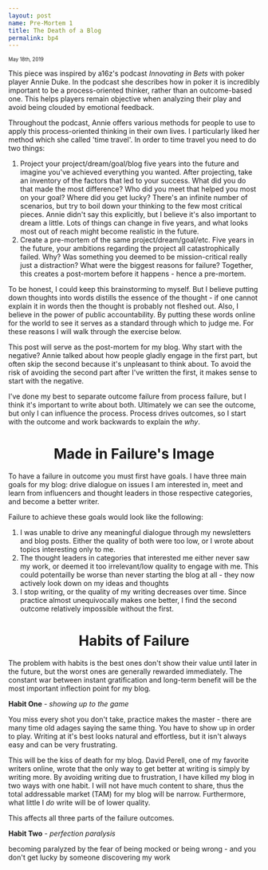 ```yaml
---
layout: post
name: Pre-Mortem 1
title: The Death of a Blog
permalink: bp4
---
```


<span style="font-size: 10px">May 18th, 2019</span>

This piece was inspired by a16z's podcast *Innovating in Bets* with poker player Annie Duke. In the podcast she describes how in poker it is incredibly important to be a process-oriented thinker, rather than an outcome-based one. This helps players remain objective when analyzing their play and avoid being clouded by emotional feedback. 

Throughout the podcast, Annie offers various methods for people to use to apply this process-oriented thinking in their own lives. I particularly liked her method which she called 'time travel'. In order to time travel you need to do two things:

1. Project your project/dream/goal/blog five years into the future and imagine you've achieved everything you wanted. After projecting, take an inventory of the factors that led to your success. What did you do that made the most difference? Who did you meet that helped you most on your goal? Where did you get lucky? There's an infinite number of scenarios, but try to boil down your thinking to the few most critical pieces. Annie didn't say this explicitly, but I believe it's also important to dream a little. Lots of things can change in five years, and what looks most out of reach might become realistic in the future.
2. Create a pre-mortem of the same project/dream/goal/etc. Five years in the future, your ambitions regarding the project all catastrophically failed. Why? Was something you deemed to be mission-critical really just a distraction? What were the biggest reasons for failure? Together, this creates a post-mortem before it happens - hence a pre-mortem.

To be honest, I could keep this brainstorming to myself. But I believe putting down thoughts into words distills the essence of the thought - if one cannot explain it in words then the thought is probably not fleshed out. Also, I believe in the power of public accountability. By putting these words online for the world to see it serves as a standard through which to judge me. For these reasons I will walk through the exercise below.

This post will serve as the post-mortem for my blog. Why start with the negative? Annie talked about how people gladly engage in the first part, but often skip the second because it's unpleasant to think about. To avoid the risk of avoiding the second part after I've written the first, it makes sense to start with the negative. 

I've done my best to separate outcome failure from process failure, but I think it's important to write about both. Ultimately we can see the outcome, but only I can influence the process. Process drives outcomes, so I start with the outcome and work backwards to explain the *why*.

<center><h1>Made in Failure's Image</h1></center>

To have a failure in outcome you must first have goals. I have three main goals for my blog: drive dialogue on issues I am interested in, meet and learn from influencers and thought leaders in those respective categories, and become a better writer.

Failure to achieve these goals would look like the following:
1. I was unable to drive any meaningful dialogue through my newsletters and blog posts. Either the quality of both were too low, or I wrote about topics interesting only to me. 
2. The thought leaders in categories that interested me either never saw my work, or deemed it too irrelevant/low quality to engage with me. This could potentailly be worse than never starting the blog at all - they now actively look down on my ideas and thoughts
3. I stop writing, or the quality of my writing decreases over time. Since practice almost unequivocally makes one better, I find the second outcome relatively impossible without the first.

<center><h1>Habits of Failure</h1></center>

The problem with habits is the best ones don't show their value until later in the future, but the worst ones are generally rewarded immediately. The constant war between instant gratification and long-term benefit will be the most important inflection point for my blog. 

**Habit One** - *showing up to the game*

You miss every shot you don't take, practice makes the master - there are many time old adages saying the same thing. You have to show up in order to play. Writing at it's best looks natural and effortless, but it isn't always easy and can be very frustrating. 

This will be the kiss of death for my blog. David Perell, one of my favorite writers online, wrote that the only way to get better at writing is simply by writing more. By avoiding writing due to frustration, I have killed my blog in two ways with one habit. I will not have much content to share, thus the total addressable market (TAM) for my blog will be narrow. Furthermore, what little I *do* write will be of lower quality. 

This affects all three parts of the failure outcomes. 

**Habit Two** - *perfection paralysis*

becoming paralyzed by the fear of being mocked or being wrong - and you don't get lucky by someone discovering my work

